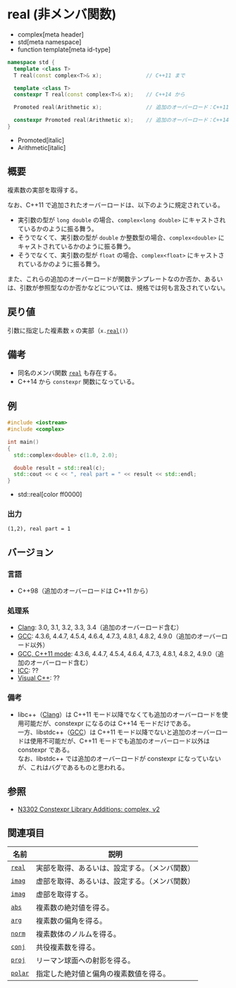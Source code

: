 # real (非メンバ関数)
* complex[meta header]
* std[meta namespace]
* function template[meta id-type]

```cpp
namespace std {
  template <class T>
  T real(const complex<T>& x);				// C++11 まで

  template <class T>
  constexpr T real(const complex<T>& x);	// C++14 から

  Promoted real(Arithmetic x);				// 追加のオーバーロード：C++11

  constexpr Promoted real(Arithmetic x);	// 追加のオーバーロード：C++14 から
}
```
* Promoted[italic]
* Arithmetic[italic]

## 概要
複素数の実部を取得する。

なお、C++11 で追加されたオーバーロードは、以下のように規定されている。

- 実引数の型が `long double` の場合、`complex<long double>` にキャストされているかのように振る舞う。
- そうでなくて、実引数の型が `double` か整数型の場合、`complex<double>` にキャストされているかのように振る舞う。
- そうでなくて、実引数の型が `float` の場合、`complex<float>` にキャストされているかのように振る舞う。

また、これらの追加のオーバーロードが関数テンプレートなのか否か、あるいは、引数が参照型なのか否かなどについては、規格では何も言及されていない。


## 戻り値
引数に指定した複素数 `x` の実部（`x.`[`real`](real.md)`()`）


## 備考
- 同名のメンバ関数 [`real`](real.md) も存在する。
- C++14 から `constexpr` 関数になっている。


## 例
```cpp example
#include <iostream>
#include <complex>

int main()
{
  std::complex<double> c(1.0, 2.0);

  double result = std::real(c);
  std::cout << c << ", real part = " << result << std::endl;
}
```
* std::real[color ff0000]

### 出力
```
(1,2), real part = 1
```


## バージョン
### 言語
- C++98（追加のオーバーロードは C++11 から）

### 処理系
- [Clang](/implementation.md#clang): 3.0, 3.1, 3.2, 3.3, 3.4（追加のオーバーロード含む）
- [GCC](/implementation.md#gcc): 4.3.6, 4.4.7, 4.5.4, 4.6.4, 4.7.3, 4.8.1, 4.8.2, 4.9.0（追加のオーバーロード以外）
- [GCC, C++11 mode](/implementation.md#gcc): 4.3.6, 4.4.7, 4.5.4, 4.6.4, 4.7.3, 4.8.1, 4.8.2, 4.9.0（追加のオーバーロード含む）
- [ICC](/implementation.md#icc): ??
- [Visual C++](/implementation.md#visual_cpp): ??

### 備考
- libc++（[Clang](/implementation.md#clang)）は C++11 モード以降でなくても追加のオーバーロードを使用可能だが、constexpr になるのは C++14 モードだけである。  
	一方、libstdc++（[GCC](/implementation.md#gcc)）は C++11 モード以降でないと追加のオーバーロードは使用不可能だが、C++11 モードでも追加のオーバーロード以外は constexpr である。  
	なお、libstdc++ では追加のオーバーロードが constexpr になっていないが、これはバグであるものと思われる。


## 参照
- [N3302 Constexpr Library Additions: complex, v2](http://www.open-std.org/jtc1/sc22/wg21/docs/papers/2011/n3302.html)


## 関連項目

| 名前                   | 説明                                           |
|------------------------|------------------------------------------------|
| [`real`](real.md)      | 実部を取得、あるいは、設定する。（メンバ関数） |
| [`imag`](imag.md)      | 虚部を取得、あるいは、設定する。（メンバ関数） |
| [`imag`](imag_free.md) | 虚部を取得する。                               |
| [`abs`](abs.md)        | 複素数の絶対値を得る。                         |
| [`arg`](arg.md)        | 複素数の偏角を得る。                           |
| [`norm`](norm.md)      | 複素数体のノルムを得る。                       |
| [`conj`](conj.md)      | 共役複素数を得る。                             |
| [`proj`](proj.md)      | リーマン球面への射影を得る。                   |
| [`polar`](polar.md)    | 指定した絶対値と偏角の複素数値を得る。         |
